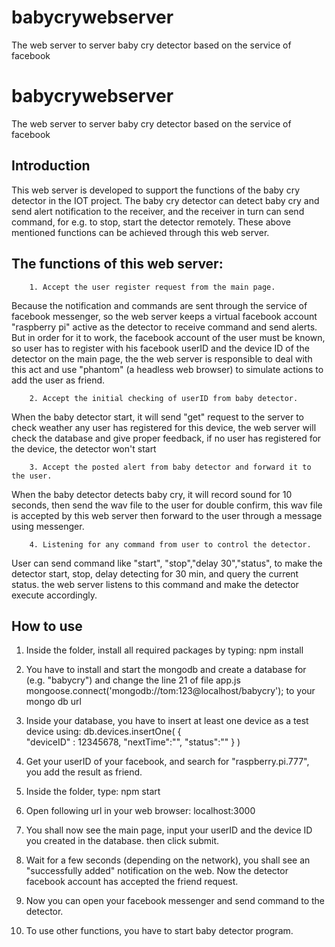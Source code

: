 # babycrywebserver
The web server to server baby cry detector based on the service of facebook
# babycrywebserver
The web server to server baby cry detector based on the service of facebook
## Introduction
This web server is developed to support the functions of the baby cry detector in the IOT project.
The baby cry detector can detect baby cry and send alert notification to the receiver, and the receiver in turn can send command, for e.g. to stop, start the detector remotely.
These above mentioned functions can be achieved through this web server.

## The functions of this web server:

		1. Accept the user register request from the main page.
   Because the notification and commands are sent through the service of facebook messenger, so the web server keeps a virtual facebook account "raspberry pi" active as the detector to receive command and send alerts. But in order for it to work, the facebook account of the user must be known, so user has to register with his facebook userID and the device ID of the detector on the main page, the the web server is responsible to deal with this act and use "phantom" (a headless web browser) to simulate actions to add the user as friend.

		2. Accept the initial checking of userID from baby detector.
   When the baby detector start, it will send "get" request to the server to check weather any user has registered for this device, the web server will check the database and give proper feedback, if no user has registered for the device, the detector won't start

		3. Accept the posted alert from baby detector and forward it to the user.
   When the baby detector detects baby cry, it will record sound for 10 seconds, then send the wav file to the user for double confirm, this wav file is accepted by this web server then forward to the user through a message using messenger.

		4. Listening for any command from user to control the detector.
   User can send command like "start", "stop","delay 30","status", to make the detector start, stop, delay detecting for 30 min, and query the current status. the web server listens to this command and make the detector execute accordingly.

## How to use
1. Inside the folder, install all required packages by typing:
npm install

2. You have to install and start the mongodb and create a database for (e.g. "babycry") and change the line 21 of file app.js
mongoose.connect('mongodb://tom:123@localhost/babycry');
to your mongo db url

3. Inside your database, you have to insert at least one device as a test device using:
db.devices.insertOne(
   { 	
   "deviceID" : 12345678,
	"nextTime":"",
	"status":""
	}
)

4. Get your userID of your facebook, and search for "raspberry.pi.777", you add the result as friend.
5. Inside the folder, type:
   npm start
6. Open following url in your web browser:
   localhost:3000
7. You shall now see the main page, input your userID and the device ID you created in the database. then click submit.

8. Wait for a few seconds (depending on the network), you shall see an "successfully added" notification on the web. Now the detector facebook account has accepted the friend request.

9. Now you can open your facebook messenger and send command to the detector.
10. To use other functions, you have to start baby detector program.



